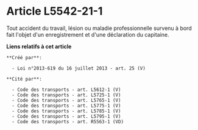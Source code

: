 # Article L5542-21-1

Tout accident du travail, lésion ou maladie professionnelle survenu à bord fait l'objet d'un enregistrement et d'une
déclaration du capitaine.

**Liens relatifs à cet article**

	**Créé par**:

	  - Loi n°2013-619 du 16 juillet 2013 - art. 25 (V)

	**Cité par**:

	  - Code des transports - art. L5612-1 (V)
	  - Code des transports - art. L5725-1 (V)
	  - Code des transports - art. L5765-1 (V)
	  - Code des transports - art. L5775-1 (V)
	  - Code des transports - art. L5785-1 (V)
	  - Code des transports - art. L5795-1 (V)
	  - Code des transports - art. R5563-1 (VD)
